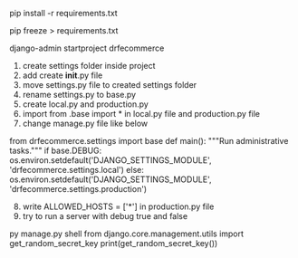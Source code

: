 <!-- for installation requirements.txt use below command -->
pip install -r requirements.txt

<!-- for freezing requirements use below command -->
pip freeze > requirements.txt

django-admin startproject drfecommerce

<!-- for creating project for local and production use below steps -->
1. create settings folder inside project
2. add create __init__.py file
3. move settings.py file to created settings folder
4. rename settings.py to base.py
5. create local.py and production.py
6. import from .base import * in local.py file and production.py file
7. change manage.py file like below

from drfecommerce.settings import base
def main():
    """Run administrative tasks."""
    if base.DEBUG:
        os.environ.setdefault('DJANGO_SETTINGS_MODULE', 'drfecommerce.settings.local')
    else:
        os.environ.setdefault('DJANGO_SETTINGS_MODULE', 'drfecommerce.settings.production')

8. write ALLOWED_HOSTS = ['*'] in production.py file
9. try to run a server with debug true and false
<!-- for getting secret key use below command from python shell -->
py manage.py shell
from django.core.management.utils import get_random_secret_key
print(get_random_secret_key())